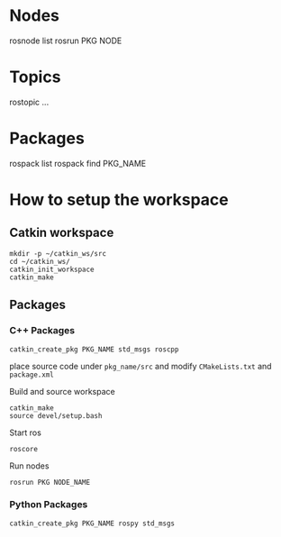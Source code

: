 # Nodes
rosnode list
rosrun PKG NODE

# Topics
rostopic ...

# Packages
rospack list
rospack find PKG_NAME

# How to setup the workspace

## Catkin workspace

```
mkdir -p ~/catkin_ws/src
cd ~/catkin_ws/
catkin_init_workspace
catkin_make
```

## Packages
### C++ Packages
```
catkin_create_pkg PKG_NAME std_msgs roscpp
```
place source code under `pkg_name/src` and modify `CMakeLists.txt` and `package.xml`

Build and source workspace
```
catkin_make
source devel/setup.bash
```
Start ros
```
roscore
```
Run nodes
```
rosrun PKG NODE_NAME
```
### Python Packages
```
catkin_create_pkg PKG_NAME rospy std_msgs
```